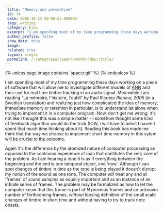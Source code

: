 ```yaml
---
 title: "Memory and perception"
 id: 74
 date: 2005-10-23 00:08:07.000000
 tags: writing
 category: blog
 excerpt: "I am spending most of my time programming these days working on a piece of software that will allow me to investigate different models of ANN and their use for real time timbre tracking in an audio si..."
 author_profile: false
 show_date: true
 image: 
 related: true
 layout: single
 permalink: /:categories/:year/:month/:day/:title/
---
```

{% unless page.image contains 'spacer.gif' %}
{% endunless %}

I am spending most of my time programming these days working on a piece of software that will allow me to investigate different models of <acronym title="Artificial Neural Network">ANN</acronym> and their use for real time timbre tracking in an audio signal. Meanwhile I am reading "La m&eacute;moire, l'histoire, l'oubli" by Paul Ricoeur <i id="Ricoeur, Paul" title="La m&eacute;moire, l'histoire, l'oubli" class="&Eacute;ditions du Seuil" style="2000">Ricoeur, 2005</i> (in a Swedish translation) and realizing just how complicated the idea of memory, immediate memory or retention in particular, is to understand let alone when trying to implement it in a computer program. Now, don't get me wrong; it's not like I thought this was a simple matter - I somehow thought some kind of feedback algorithm would do the trick (IOW, I will have to admit I haven't spent that much time thinking about it). Reading this book has made me think that the way we choose to implement short time memory in this sytem will be crucial to the outcome.


Again it's the difference by the atomized nature of computer processing as opposed to the continous experience of man that contitutes the very core of the problem. As I am hearing a tone it is as if everything between the beginning and the end is <em>one</em> temporal object, one 'now'. Although I can spot changes of timbre in time as the tone is being played it doesn't disrupt my notion of the sound as <emph>one</emph> tone. The computer will treat any and all 'frames' of sound samples as equally important and as an instance of an infinite series of frames. The problem may be formalized as how to let the computer know that this frame is part of <em>N</em> previous frames and an unknown number of forthcoming frames, <em>without</em> loosing definition of the small scale changes of timbre in short time and without having to try to track note onsets.
